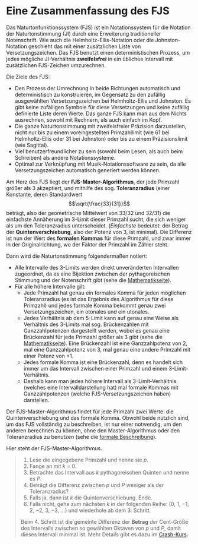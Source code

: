 ﻿# Eine Zusammenfassung des FJS

Das Naturtonfunktionssystem (FJS) ist ein Notationssystem für die Notation der Naturtonstimmung (JI) durch eine Erweiterung traditioneller Notenschrift. Wie auch die Helmholtz-Ellis-Notation oder die Johnston-Notation geschieht das mit einer zusätzlichen Liste von Versetzungszeichen. Das FJS benutzt einen deterministischen Prozess, um jedes mögliche JI-Verhältnis **zweifelsfrei** in ein übliches Intervall mit zusätzlichen FJS-Zeichen umzurechnen.

Die Ziele des FJS:

- Den Prozess der Umrechnung in beide Richtungen automatisch und deterministisch zu konstruieren, im Gegensatz zu den zufällig ausgewählten Versetzungszeichen bei Helmholtz-Ellis und Johnston. Es gibt keine zufälligen Symbole für diese Versetzungen und keine zufällig definierte Liste deren Werte. Das ganze FJS kann man aus dem Nichts ausrechnen, sowohl mit Rechnern, als auch einfach im Kopf.
- Die ganze Naturtonstimmung mit zweifelsfreier Präzision darzustellen, nicht nur bis zu einem voreingestellten Primzahllimit (wie 61 bei Helmholtz-Ellis oder 31 bei Johnston) oder bis zu einem Präzisionslimit (wie Sagittal).
- Viel benutzerfreundlicher zu sein (sowohl beim Lesen, als auch beim Schreiben) als andere Notationssysteme.
- Optimal zur Verknüpfung mit Musik-Notationssoftware zu sein, da alle Versetzungszeichen automatisch generiert werden können.

Am Herz des FJS liegt der **FJS-Master-Algorithmus**, der jede Primzahl größer als 3 akzeptiert, und mithilfe des sog. **Toleranzradius** (einer Konstante, deren Standardwert $$\sqrt{\frac{33}{31}}$$ beträgt, also der geometrische Mittelwert von 33/32 und 32/31) die einfachste Annäherung im 3-Limit dieser Primzahl sucht, die sich weniger als um den Toleranzradius unterscheidet. (*Einfachste* bedeutet: der Betrag der **Quintenverschiebung**, also der Potenz von 3, ist minimal). Die Differenz ist nun der Wert des **formalen Kommas** für diese Primzahl, und zwar immer in der Originalrichtung, wo der Faktor der Primzahl im Zähler steht.

Dann wird die Naturtonstimmung folgendermaßen notiert:

- Alle Intervalle des 3-Limits werden direkt unveränderten Intervallen zugeordnet, da es eine Bijektion zwischen der pythagoreischen Stimmung und der Notenschrift gibt (sehe die [Mathematikseite](math.html)).
- Für alle höhere Intervalle gilt:
	- Jede Primzahl hat genau ein formales Komma für jeden möglichen Toleranzradius (es ist das Ergebnis des Algorithmus für diese Primzahl) und jedes formale Komma bekommt genau zwei Versetzungszeichen, ein otonales und ein utonales.
	- Jedes Verhältnis ab dem 5-Limit kann auf genau eine Weise als Verhältnis des 3-Limits mal sog. Brückenzahlen mit Ganzzahlpotenzen dargestellt werden, wobei es genau eine Brückenzahl für jede Primzahl größer als 3 gibt (sehe die [Mathematikseite](math.html)). Eine Brückenzahl ist eine Ganzzahlpotenz von 2, mal eine Ganzzahlpotenz von 3, mal genau eine andere Primzahl mit einer Potenz von +1.
	- Jedes formale Komma ist eine Brückenzahl, denn es handelt sich immer um das Intervall zwischen einer Primzahl und einem 3-Limit-Verhältnis.
	- Deshalb kann man jedes höhere Intervall als 3-Limit-Verhältnis (welches eine Intervalldarstellung hat) mal formale Kommas mit Ganzzahlpotenzen (welche FJS-Versetzungszeichen haben) darstellen.

Der FJS-Master-Algorithmus findet für jede Primzahl zwei Werte: die Quintenverschiebung und das formale Komma. Obwohl beide nützlich sind, um das FJS vollständig zu beschreiben, ist nur einer notwendig, um den anderen berechnen zu können, ohne den Master-Algorithmus oder den Toleranzradius zu benutzen (sehe die [formale Beschreibung](rules.html)).

Hier steht der FJS-Master-Algorithmus.

> 1. Lese die eingegebene Primzahl und nenne sie *p*.
> 2. Fange an mit *k* = 0.
> 3. Betrachte das Intervall aus *k* pythagoreischen Quinten und nenne es *P*.
> 4. Beträgt die Differenz zwischen *p* und *P* weniger als der Toleranzradius?
> 5. Falls ja, dann ist *k* die Quintenverschiebung. Ende.
> 6. Falls nicht, gehe zum nächsten *k* in der folgenden Reihe: (0, 1, −1, 2, −2, 3, −3, …) und wiederhole ab dem 3. Schritt.
>
> Beim 4. Schritt ist die gemeinte Differenz der **Betrag** der Cent-Größe des Intervalls zwischen so gewählten Oktaven von *p* und *P*, damit dieses Intervall minimal ist. Mehr Details gibt es dazu im [Crash-Kurs](crash.html).

